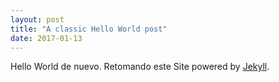 ```yaml
---
layout: post
title: "A classic Hello World post"
date: 2017-01-13
---
```


Hello World de nuevo. Retomando este Site powered by [Jekyll](http://jekyllrb.com).